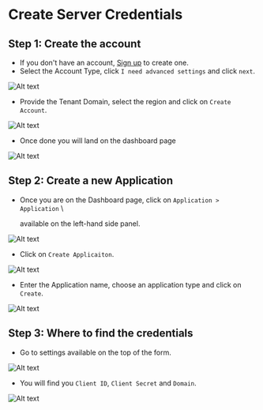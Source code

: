 # Create Server Credentials

## Step 1: Create the account

* If you don't have an account, [Sign up](https://auth0.com/signup) to create one.
* Select the Account Type, click `I need advanced settings` and click `next`.

![Alt text](https://user-images.githubusercontent.com/83201188/130019106-366f192e-6591-470c-85f1-def0c821fe7b.png)

* Provide the Tenant Domain, select the region and click on `Create Account`.

![Alt text](https://user-images.githubusercontent.com/83201188/130019111-eb585b66-7bee-49fe-b97a-76a9e6f5a249.png)

* Once done you will land on the dashboard page

![Alt text](https://user-images.githubusercontent.com/83201188/130019116-16ed406e-3e76-4b33-8804-3a9eebebc578.png)

## Step 2: Create a new Application

* Once you are on the Dashboard page, click on `Application > Application` \

  available on the left-hand side panel.

![Alt text](https://user-images.githubusercontent.com/83201188/130019122-2435ada0-3321-46a6-a17b-dfb6bb589182.png)

* Click on `Create Applicaiton`.

![Alt text](https://user-images.githubusercontent.com/83201188/130019638-a5a34e84-61a8-43f7-81f2-c8c4ce69d334.png)

* Enter the Application name, choose an application type and click on `Create`.

![Alt text](https://user-images.githubusercontent.com/83201188/130019634-22612e45-371b-4b4f-a102-12ee65753f83.png)

## Step 3: Where to find the credentials

* Go to settings available on the top of the form.

![Alt text](https://user-images.githubusercontent.com/83201188/130020077-5b5eaebc-f828-4754-8a20-174d045c75b1.png)

* You will find you `Client ID`, `Client Secret` and `Domain`.

![Alt text](https://user-images.githubusercontent.com/83201188/130020071-63828d70-a809-4869-b7c1-7284d648bd59.png)

